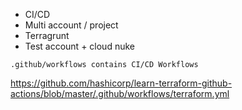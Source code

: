 - CI/CD
- Multi account / project
- Terragrunt
- Test account + cloud nuke

`.github/workflows contains CI/CD Workflows`

https://github.com/hashicorp/learn-terraform-github-actions/blob/master/.github/workflows/terraform.yml

